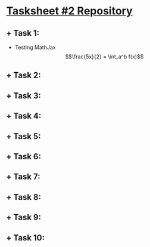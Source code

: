 # [Tasksheet \#2 Repository]()

## + Task 1:
  - Testing MathJax $$\frac{5x}{2} = \int_a^b f(x)$$


## + Task 2:

## + Task 3:

## + Task 4:

## + Task 5:

## + Task 6:

## + Task 7:

## + Task 8:

## + Task 9:

## + Task 10:
